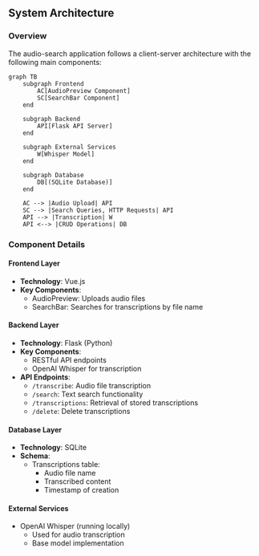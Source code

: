## System Architecture

### Overview
The audio-search application follows a client-server architecture with the following main components:

```mermaid
graph TB
    subgraph Frontend
        AC[AudioPreview Component]
        SC[SearchBar Component]
    end

    subgraph Backend
        API[Flask API Server]
    end

    subgraph External Services
        W[Whisper Model]
    end

    subgraph Database
        DB[(SQLite Database)]
    end

    AC --> |Audio Upload| API
    SC --> |Search Queries, HTTP Requests| API
    API --> |Transcription| W
    API <--> |CRUD Operations| DB
```

### Component Details

#### Frontend Layer
- **Technology**: Vue.js
- **Key Components**:
  - AudioPreview: Uploads audio files
  - SearchBar: Searches for transcriptions by file name

#### Backend Layer
- **Technology**: Flask (Python)
- **Key Components**:
  - RESTful API endpoints
  - OpenAI Whisper for transcription
- **API Endpoints**:
  - `/transcribe`: Audio file transcription
  - `/search`: Text search functionality
  - `/transcriptions`: Retrieval of stored transcriptions
  - `/delete`: Delete transcriptions

#### Database Layer
- **Technology**: SQLite
- **Schema**:
  - Transcriptions table:
    - Audio file name
    - Transcribed content
    - Timestamp of creation

#### External Services
- OpenAI Whisper (running locally)
  - Used for audio transcription
  - Base model implementation

